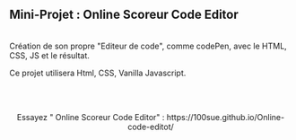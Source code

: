 
## Mini-Projet : Online Scoreur Code Editor ##



<br>
Création de son propre "Editeur de code", comme codePen, avec le HTML, CSS, JS et le résultat.


<br>

Ce projet utilisera Html, CSS, Vanilla Javascript.

<br>


 <br>
 <p align="center">
 Essayez " Online Scoreur Code Editor" : https://100sue.github.io/Online-code-editot/
 </p>


 
